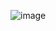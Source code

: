 ![image](https://user-images.githubusercontent.com/99885993/172017605-2f558318-981f-46d2-8006-70723508c817.png)
